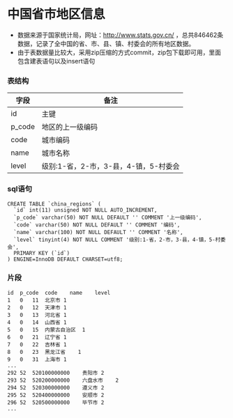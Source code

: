 # 中国省市地区信息
- 数据来源于国家统计局，网址：http://www.stats.gov.cn/ ，总共846462条数据，记录了全中国的省、市、县、镇、村委会的所有地区数据。
- 由于表数据量比较大，采用zip压缩的方式commit，zip包下载即可用，里面包含建表语句以及insert语句



### 表结构

| 字段     | 备注                       |
| ------ | ------------------------ |
| id     | 主键                       |
| p_code | 地区的上一级编码                 |
| code   | 城市编码                     |
| name   | 城市名称                     |
| level  | 级别:1-省，2-市，3-县，4-镇，5-村委会 |



### sql语句

```mysql
CREATE TABLE `china_regions` (
  `id` int(11) unsigned NOT NULL AUTO_INCREMENT,
  `p_code` varchar(50) NOT NULL DEFAULT '' COMMENT '上一级编码',
  `code` varchar(50) NOT NULL DEFAULT '' COMMENT '编码',
  `name` varchar(100) NOT NULL DEFAULT '' COMMENT '名称',
  `level` tinyint(4) NOT NULL COMMENT '级别:1-省，2-市，3-县，4-镇，5-村委会',
  PRIMARY KEY (`id`)
) ENGINE=InnoDB DEFAULT CHARSET=utf8;
```



### 片段

```
id	p_code	code	name	level
1	0	11	北京市	1
2	0	12	天津市	1
3	0	13	河北省	1
4	0	14	山西省	1
5	0	15	内蒙古自治区	1
6	0	21	辽宁省	1
7	0	22	吉林省	1
8	0	23	黑龙江省	1
9	0	31	上海市	1
...
292	52	520100000000	贵阳市	2
293	52	520200000000	六盘水市	2
294	52	520300000000	遵义市	2
295	52	520400000000	安顺市	2
296	52	520500000000	毕节市	2
...
```

